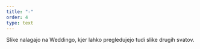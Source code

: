 ```yaml
---
title: "-"
order: 4
type: text
---
```

Slike nalagajo na Weddingo, kjer lahko
pregledujejo tudi slike drugih svatov.